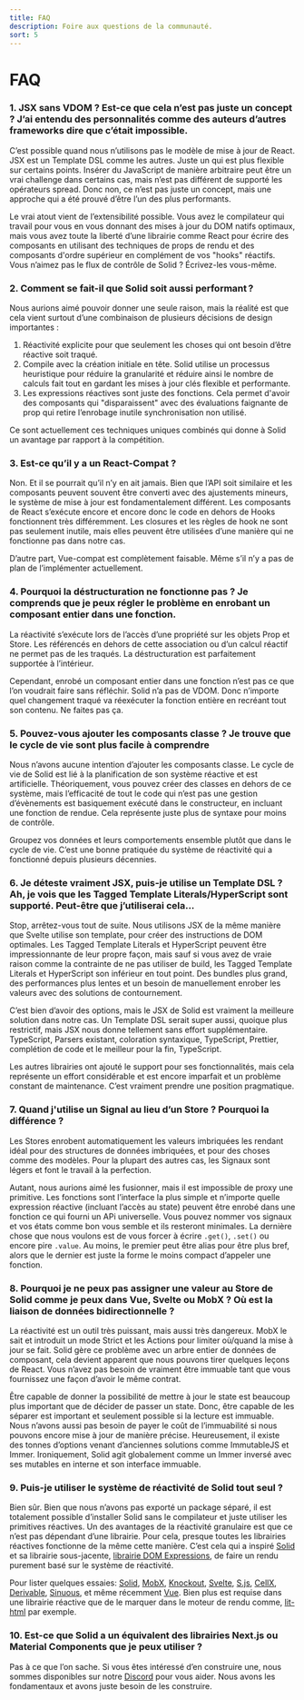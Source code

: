 ```yaml
---
title: FAQ
description: Foire aux questions de la communauté.
sort: 5
---
```


# FAQ

### 1. JSX sans VDOM ? Est-ce que cela n’est pas juste un concept ? J’ai entendu des personnalités comme des auteurs d’autres frameworks dire que c’était impossible.

C’est possible quand nous n’utilisons pas le modèle de mise à jour de React. JSX est un Template DSL comme les autres. Juste un qui est plus flexible sur certains points. Insérer du JavaScript de manière arbitraire peut être un vrai challenge dans certains cas, mais n’est pas différent de supporté les opérateurs spread. Donc non, ce n’est pas juste un concept, mais une approche qui a été prouvé d’être l’un des plus performants.

Le vrai atout vient de l’extensibilité possible. Vous avez le compilateur qui travail pour vous en vous donnant des mises à jour du DOM natifs optimaux, mais vous avez toute la liberté d’une librairie comme React pour écrire des composants en utilisant des techniques de props de rendu et des composants d'ordre supérieur en complément de vos "hooks" réactifs. Vous n’aimez pas le flux de contrôle de Solid ? Écrivez-les vous-même.

### 2. Comment se fait-il que Solid soit aussi performant ?

Nous aurions aimé pouvoir donner une seule raison, mais la réalité est que cela vient surtout d’une combinaison de plusieurs décisions de design importantes :

1. Réactivité explicite pour que seulement les choses qui ont besoin d’être réactive soit traqué.
2. Compile avec la création initiale en tête. Solid utilise un processus heuristique pour réduire la granularité et réduire ainsi le nombre de calculs fait tout en gardant les mises à jour clés flexible et performante.
3. Les expressions réactives sont juste des fonctions. Cela permet d'avoir des composants qui "disparaissent" avec des évaluations faignante de prop qui retire l’enrobage inutile synchronisation non utilisé.

Ce sont actuellement ces techniques uniques combinés qui donne à Solid un avantage par rapport à la compétition.

### 3. Est-ce qu’il y a un React-Compat ?

Non. Et il se pourrait qu’il n’y en ait jamais. Bien que l’API soit similaire et les composants peuvent souvent être converti avec des ajustements mineurs, le système de mise à jour est fondamentalement différent. Les composants de React s’exécute encore et encore donc le code en dehors de Hooks fonctionnent très différemment. Les closures et les règles de hook ne sont pas seulement inutile, mais elles peuvent être utilisées d’une manière qui ne fonctionne pas dans notre cas.

D’autre part, Vue-compat est complètement faisable. Même s’il n’y a pas de plan de l’implémenter actuellement.

### 4. Pourquoi la déstructuration ne fonctionne pas ? Je comprends que je peux régler le problème en enrobant un composant entier dans une fonction.

La réactivité s’exécute lors de l’accès d’une propriété sur les objets Prop et Store. Les référencés en dehors de cette association ou d’un calcul réactif ne permet pas de les traqués. La déstructuration est parfaitement supportée à l’intérieur.

Cependant, enrobé un composant entier dans une fonction n’est pas ce que l’on voudrait faire sans réfléchir. Solid n’a pas de VDOM. Donc n’importe quel changement traqué va réexécuter la fonction entière en recréant tout son contenu. Ne faites pas ça.

### 5. Pouvez-vous ajouter les composants classe ? Je trouve que le cycle de vie sont plus facile à comprendre

Nous n’avons aucune intention d’ajouter les composants classe. Le cycle de vie de Solid est lié à la planification de son système réactive et est artificielle. Théoriquement, vous pouvez créer des classes en dehors de ce système, mais l’efficacité de tout le code qui n’est pas une gestion d’évènements est basiquement exécuté dans le constructeur, en incluant une fonction de rendue. Cela représente juste plus de syntaxe pour moins de contrôle.

Groupez vos données et leurs comportements ensemble plutôt que dans le cycle de vie. C’est une bonne pratiquée du système de réactivité qui a fonctionné depuis plusieurs décennies.

### 6. Je déteste vraiment JSX, puis-je utilise un Template DSL ? Ah, je vois que les Tagged Template Literals/HyperScript sont supporté. Peut-être que j’utiliserai cela...

Stop, arrêtez-vous tout de suite. Nous utilisons JSX de la même manière que Svelte utilise son template, pour créer des instructions de DOM optimales. Les Tagged Template Literals et HyperScript peuvent être impressionnante de leur propre façon, mais sauf si vous avez de vraie raison comme la contrainte de ne pas utiliser de build, les Tagged Template Literals et HyperScript son inférieur en tout point. Des bundles plus grand, des performances plus lentes et un besoin de manuellement enrober les valeurs avec des solutions de contournement.

C’est bien d’avoir des options, mais le JSX de Solid est vraiment la meilleure solution dans notre cas. Un Template DSL serait super aussi, quoique plus restrictif, mais JSX nous donne tellement sans effort supplémentaire. TypeScript, Parsers existant, coloration syntaxique, TypeScript, Prettier, complétion de code et le meilleur pour la fin, TypeScript.

Les autres librairies ont ajouté le support pour ses fonctionnalités, mais cela représente un effort considérable et est encore imparfait et un problème constant de maintenance. C’est vraiment prendre une position pragmatique.

### 7. Quand j'utilise un Signal au lieu d’un Store ? Pourquoi la différence ?

Les Stores enrobent automatiquement les valeurs imbriquées les rendant idéal pour des structures de données imbriquées, et pour des choses comme des modèles. Pour la plupart des autres cas, les Signaux sont légers et font le travail à la perfection.

Autant, nous aurions aimé les fusionner, mais il est impossible de proxy une primitive. Les fonctions sont l’interface la plus simple et n’importe quelle expression réactive (incluant l’accès au state) peuvent être enrobé dans une fonction ce qui fourni un APi universelle. Vous pouvez nommer vos signaux et vos états comme bon vous semble et ils resteront minimales. La dernière chose que nous voulons est de vous forcer à écrire `.get()`, `.set()` ou encore pire `.value`. Au moins, le premier peut être alias pour être plus bref, alors que le dernier est juste la forme le moins compact d’appeler une fonction.

### 8. Pourquoi je ne peux pas assigner une valeur au Store de Solid comme je peux dans Vue, Svelte ou MobX ? Où est la liaison de données bidirectionnelle ?

La réactivité est un outil très puissant, mais aussi très dangereux. MobX le sait et introduit un mode Strict et les Actions pour limiter où/quand la mise à jour se fait. Solid gère ce problème avec un arbre entier de données de composant, cela devient apparent que nous pouvons tirer quelques leçons de React. Vous n’avez pas besoin de vraiment être immuable tant que vous fournissez une façon d’avoir le même contrat.

Être capable de donner la possibilité de mettre à jour le state est beaucoup plus important que de décider de passer un state. Donc, être capable de les séparer est important et seulement possible si la lecture est immuable. Nous n’avons aussi pas besoin de payer le coût de l’immuabilité si nous pouvons encore mise à jour de manière précise. Heureusement, il existe des tonnes d’options venant d’anciennes solutions comme ImmutableJS et Immer. Ironiquement, Solid agit globalement comme un Immer inversé avec ses mutables en interne et son interface immuable.

### 9. Puis-je utiliser le système de réactivité de Solid tout seul ?

Bien sûr. Bien que nous n’avons pas exporté un package séparé, il est totalement possible d’installer Solid sans le compilateur et juste utiliser les primitives réactives. Un des avantages de la réactivité granulaire est que ce n’est pas dépendant d’une librairie. Pour cela, presque toutes les librairies réactives fonctionne de la même cette manière. C’est cela qui a inspiré [Solid](https://github.com/solidjs/solid) et sa librairie sous-jacente, [librairie DOM Expressions](https://github.com/ryansolid/dom-expressions), de faire un rendu purement basé sur le système de réactivité.

Pour lister quelques essaies: [Solid](https://github.com/solidjs/solid), [MobX](https://github.com/mobxjs/mobx), [Knockout](https://github.com/knockout/knockout), [Svelte](https://github.com/sveltejs/svelte), [S.js](https://github.com/adamhaile/S), [CellX](https://github.com/Riim/cellx), [Derivable](https://github.com/ds300/derivablejs), [Sinuous](https://github.com/luwes/sinuous), et même récemment [Vue](https://github.com/vuejs/vue). Bien plus est requise dans une librairie réactive que de le marquer dans le moteur de rendu comme, [lit-html](https://github.com/Polymer/lit-html) par exemple.

### 10. Est-ce que Solid a un équivalent des librairies Next.js ou Material Components que je peux utiliser ?

Pas à ce que l’on sache. Si vous êtes intéressé d’en construire une, nous sommes disponibles sur notre [Discord](https://discord.com/invite/solidjs) pour vous aider. Nous avons les fondamentaux et avons juste besoin de les construire.
